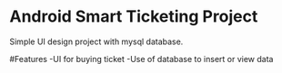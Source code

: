 # Android Smart Ticketing Project
Simple UI design project with mysql database.

#Features
-UI for buying ticket
-Use of database to insert or view data
